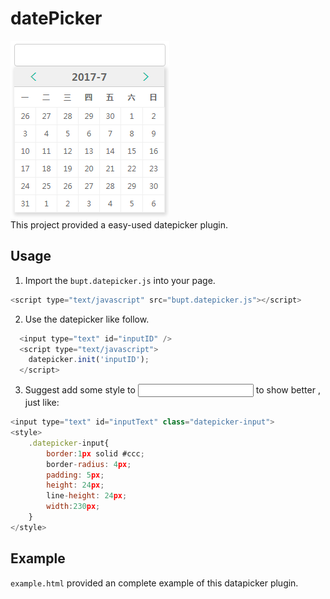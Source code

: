 # datePicker

![](https://github.com/AnonymousBoy1/datePicker/raw/master/example.png) 
<br>
This project provided a easy-used datepicker plugin.

Usage
-----
1. Import the `bupt.datepicker.js` into your page.<br>
```javascript
<script type="text/javascript" src="bupt.datepicker.js"></script>
```
2. Use the datepicker like follow.<br>
```javascript
  <input type="text" id="inputID" />
  <script type="text/javascript">
  	datepicker.init('inputID');
  </script>
```
3. Suggest add some style to <input> to show better , just like:<br>

```javascript
<input type="text" id="inputText" class="datepicker-input">
<style>
	.datepicker-input{
		border:1px solid #ccc;
		border-radius: 4px;
		padding: 5px;
		height: 24px;
		line-height: 24px;
		width:230px;
	}
</style>
```

Example
----
`example.html` provided an complete example of this datapicker plugin.




